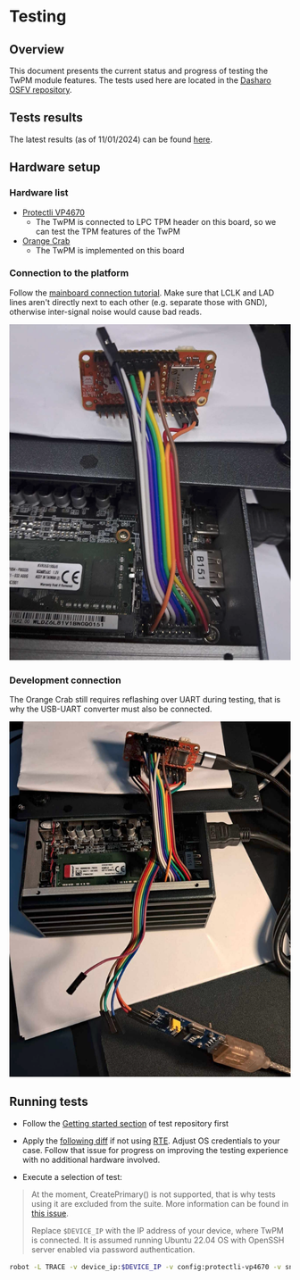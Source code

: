 <!--
SPDX-FileCopyrightText: 2024 3mdeb <contact@3mdeb.com>

SPDX-License-Identifier: CC-BY-SA-4.0
-->

# Testing

## Overview

This document presents the current status and progress of testing the TwPM
module features. The tests used here are located in the
[Dasharo OSFV repository](https://github.com/Dasharo/open-source-firmware-validation/blob/main/dasharo-security/tpm2-commands.robot).

## Tests results

The latest results (as of 11/01/2024) can be found
[here](/test-results/2024_01_11_orange_crab_without_create_primary.html).

## Hardware setup

### Hardware list

* [Protectli VP4670](https://docs.dasharo.com/variants/protectli_vp46xx/overview/)
    - The TwPM is connected to LPC TPM header on this board, so we can test the
      TPM features of the TwPM
* [Orange Crab](https://github.com/orangecrab-fpga/orangecrab-hardware)
    - The TwPM is implemented on this board

### Connection to the platform

Follow the [mainboard connection tutorial](/tutorials/mainboard-connection.md).
Make sure that LCLK and LAD lines aren't directly next to each other (e.g.
separate those with GND), otherwise inter-signal noise would cause bad reads.

![](/images/twpm_connection.png)

### Development connection

The Orange Crab still requires reflashing over UART during testing, that is why
the USB-UART converter must also be connected.

![](/images/twpm_connection_dev.png)

## Running tests

* Follow the
  [Getting started section](https://github.com/Dasharo/open-source-firmware-validation#getting-started)
  of test repository first

* Apply the [following
  diff](https://github.com/Dasharo/open-source-firmware-validation/issues/198#issuecomment-1893483736)
  if not using [RTE](https://shop.3mdeb.com/shop/open-source-hardware/rte/).
  Adjust OS credentials to your case. Follow that issue for progress on
  improving the testing experience with no additional hardware involved.

* Execute a selection of test:

> At the moment, CreatePrimary() is not supported, that is why tests using it
> are excluded from the suite. More information can be found in [this
> issue](https://github.com/Dasharo/TwPM_toplevel/issues/23).
>
> Replace `$DEVICE_IP` with the IP address of your device, where TwPM is
> connected. It is assumed running Ubuntu 22.04 OS with OpenSSH server enabled
> via password authentication.

```bash
robot -L TRACE -v device_ip:$DEVICE_IP -v config:protectli-vp4670 -v snipeit:no -t "TPMCMD00[0-469]" -t "TPMCMD010" dasharo-security/tpm2-commands.robot
```
